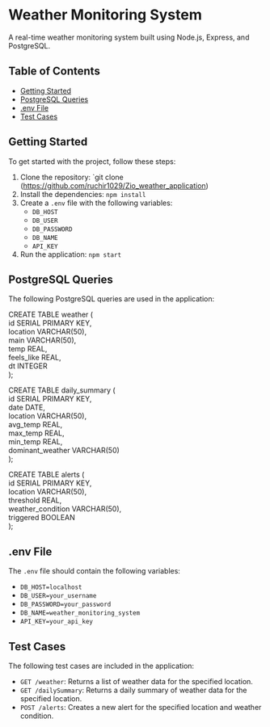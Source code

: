 # Weather Monitoring System  
  
A real-time weather monitoring system built using Node.js, Express, and PostgreSQL.  
  
## Table of Contents  
  
* [Getting Started](#getting-started)  
* [PostgreSQL Queries](#postgresql-queries)  
* [.env File](#.env-file)  
* [Test Cases](#test-cases)  

  
## Getting Started  
  
To get started with the project, follow these steps:  
  
1. Clone the repository: `git clone (https://github.com/ruchir1029/Zio_weather_application) 
2. Install the dependencies: `npm install`  
3. Create a `.env` file with the following variables:  
	* `DB_HOST`  
	* `DB_USER`  
	* `DB_PASSWORD`  
	* `DB_NAME`  
	* `API_KEY`  
4. Run the application: `npm start`  
  
## PostgreSQL Queries  
  
The following PostgreSQL queries are used in the application:  
  
CREATE TABLE weather (  
  id SERIAL PRIMARY KEY,  
  location VARCHAR(50),  
  main VARCHAR(50),  
  temp REAL,  
  feels_like REAL,  
  dt INTEGER  
);  
  
CREATE TABLE daily_summary (  
  id SERIAL PRIMARY KEY,  
  date DATE,  
  location VARCHAR(50),  
  avg_temp REAL,  
  max_temp REAL,  
  min_temp REAL,  
  dominant_weather VARCHAR(50)  
);  
  
CREATE TABLE alerts (  
  id SERIAL PRIMARY KEY,  
  location VARCHAR(50),  
  threshold REAL,  
  weather_condition VARCHAR(50),  
  triggered BOOLEAN  
);
  
## .env File  
  
The `.env` file should contain the following variables:  
  
* `DB_HOST=localhost`  
* `DB_USER=your_username`  
* `DB_PASSWORD=your_password`  
* `DB_NAME=weather_monitoring_system`  
* `API_KEY=your_api_key`  
  
## Test Cases  
  
The following test cases are included in the application:  
  
* `GET /weather`: Returns a list of weather data for the specified location.  
* `GET /dailySummary`: Returns a daily summary of weather data for the specified location.  
* `POST /alerts`: Creates a new alert for the specified location and weather condition.  
